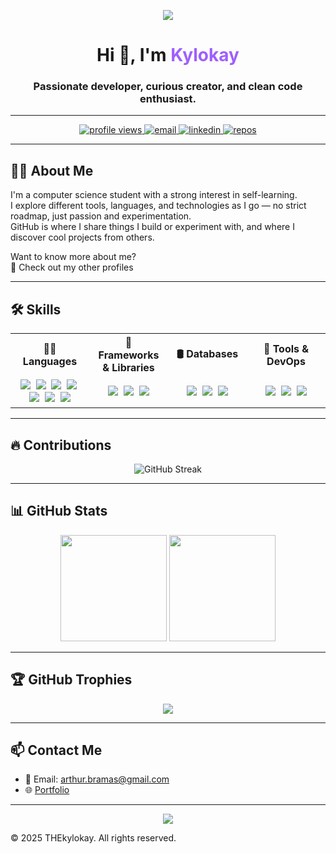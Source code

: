 <!-- Banner -->
<p align="center">
  <img src="https://capsule-render.vercel.app/api?type=waving&color=0:4b0082,100:8a2be2&height=200&section=header&text=Welcome%20to%20my%20GitHub!&fontSize=38&fontColor=00ffff&animation=fadeIn" />
</p>

<!-- Introduction -->
<h1 align="center">Hi 👋, I'm <span style="color:#9f5fff">Kylokay</span></h1>
<h3 align="center">Passionate developer, curious creator, and clean code enthusiast.</h3>

---

<!-- Badges -->
<p align="center">
  <a href="https://github.com/THEkylokay">
    <img src="https://komarev.com/ghpvc/?username=THEkylokay&label=Profile%20Views&color=9f5fff&style=flat" alt="profile views" />
  </a>
  <a href="mailto:arthur.bramas@gmail.com">
    <img src="https://img.shields.io/badge/Email-me-blue?style=flat&logo=gmail" alt="email" />
  </a>
  <a href="https://linkedin.com/in/arthur-bramas-96906b290">
    <img src="https://img.shields.io/badge/LinkedIn-Profile-0077B5?style=flat&logo=linkedin" alt="linkedin" />
  </a>
  <a href="https://github.com/THEkylokay?tab=repositories">
    <img src="https://img.shields.io/badge/Projects-See%20All-orange?style=flat&logo=github" alt="repos" />
  </a>
</p>

---

<!-- About Me -->
## 🙋‍♂️ About Me

I'm a computer science student with a strong interest in self-learning.  
I explore different tools, languages, and technologies as I go — no strict roadmap, just passion and experimentation.  
GitHub is where I share things I build or experiment with, and where I discover cool projects from others.

Want to know more about me?  
📎 Check out my other profiles

---

<!-- Skills -->
## 🛠️ Skills

<table width="100%">
  <tr>
    <th align="center" style="width:25%;">👨‍💻 Languages</th>
    <th align="center" style="width:25%;">🧰 Frameworks & Libraries</th>
    <th align="center" style="width:25%;">🛢️ Databases</th>
    <th align="center" style="width:25%;">🧪 Tools & DevOps</th>
  </tr>
  <tr>
    <td align="center" style="width:25%; padding:5px 8px;">
      <img src="https://img.shields.io/badge/-HTML5-E34F26?style=flat&logo=html5&logoColor=white" />&nbsp;
      <img src="https://img.shields.io/badge/-CSS3-1572B6?style=flat&logo=css3" />&nbsp;
      <img src="https://img.shields.io/badge/-JavaScript-F7DF1E?style=flat&logo=javascript&logoColor=black" />&nbsp;
      <img src="https://img.shields.io/badge/-TypeScript-007ACC?style=flat&logo=typescript" />&nbsp;
      <img src="https://img.shields.io/badge/-Python-3776AB?style=flat&logo=python" />&nbsp;
      <img src="https://img.shields.io/badge/-PHP-777BB4?style=flat&logo=php" />&nbsp;
      <img src="https://img.shields.io/badge/-C%23-239120?style=flat&logo=c-sharp&logoColor=white" />
    </td>
    <td align="center" style="width:25%; padding:5px 8px;">
      <img src="https://img.shields.io/badge/-React-61DAFB?style=flat&logo=react" />&nbsp;
      <img src="https://img.shields.io/badge/-Node.js-339933?style=flat&logo=node.js" />&nbsp;
      <img src="https://img.shields.io/badge/-Express.js-000000?style=flat&logo=express" />
    </td>
    <td align="center" style="width:25%; padding:5px 8px;">
      <img src="https://img.shields.io/badge/-MySQL-4479A1?style=flat&logo=mysql" />&nbsp;
      <img src="https://img.shields.io/badge/-PostgreSQL-336791?style=flat&logo=postgresql" />&nbsp;
      <img src="https://img.shields.io/badge/-SQLite-003B57?style=flat&logo=sqlite&logoColor=white" />
    </td>
    <td align="center" style="width:25%; padding:5px 8px;">
      <img src="https://img.shields.io/badge/-Git-F05032?style=flat&logo=git" />&nbsp;
      <img src="https://img.shields.io/badge/-Docker-2496ED?style=flat&logo=docker" />&nbsp;
      <img src="https://img.shields.io/badge/-VS%20Code-007ACC?style=flat&logo=visual-studio-code" />
    </td>
  </tr>
</table>

---

<!-- GitHub Streak -->
## 🔥 Contributions

<p align="center">
  <img src="https://streak-stats.demolab.com?user=THEkylokay&theme=tokyonight&hide_border=true&border_radius=10" alt="GitHub Streak" />
</p>

---

<!-- GitHub Stats -->
## 📊 GitHub Stats

<p align="center">
  <img src="https://github-readme-stats.vercel.app/api?username=THEkylokay&show_icons=true&theme=tokyonight&hide_title=true" height="170px" />
  <img src="https://github-readme-stats.vercel.app/api/top-langs/?username=THEkylokay&layout=compact&theme=tokyonight" height="170px"/>
</p>

---

<!-- Trophies (optional) -->
## 🏆 GitHub Trophies

<p align="center">
  <img src="https://github-profile-trophy.vercel.app/?username=THEkylokay&theme=gruvbox&margin-w=10&row=1" />
</p>

---

<!-- Contact -->
## 📫 Contact Me

- 📧 Email: arthur.bramas@gmail.com
- 🌐 [Portfolio](https://v0-le-portfolio.vercel.app/)

---

<!-- Footer -->
<p align="center">
  <img src="https://capsule-render.vercel.app/api?type=waving&color=0:9f5fff,100:6e40c9&height=120&section=footer"/>
</p>

© 2025 THEkylokay. All rights reserved.
